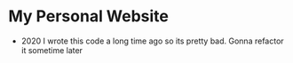# My Personal Website
- 2020
I wrote this code a long time ago so its pretty bad. Gonna refactor it sometime later
